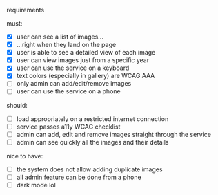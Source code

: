 requirements

must:

- [x] user can see a list of images...
- [x] ...right when they land on the page
- [x] user is able to see a detailed view of each image
- [x] user can view images just from a specific year
- [x] user can use the service on a keyboard
- [x] text colors (especially in gallery) are WCAG AAA
- [ ] only admin can add/edit/remove images
- [ ] user can use the service on a phone

should:

- [ ] load appropriately on a restricted internet connection
- [ ] service passes a11y WCAG checklist
- [ ] admin can add, edit and remove images straight through the service
- [ ] admin can see quickly all the images and their details

nice to have:

- [ ] the system does not allow adding duplicate images
- [ ] all admin feature can be done from a phone
- [ ] dark mode lol
